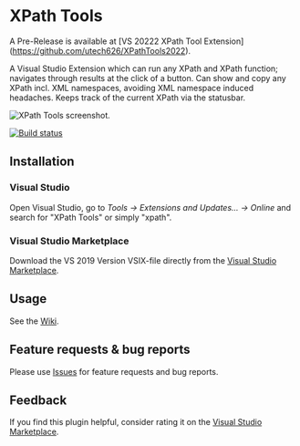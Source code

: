 # XPath Tools
A Pre-Release is available at  [VS 20222 XPath Tool Extension] (https://github.com/utech626/XPathTools2022). 

A Visual Studio Extension which can run any XPath and XPath function; navigates through results at the click of a button. Can show and copy any XPath incl. XML namespaces, avoiding XML namespace induced headaches. Keeps track of the current XPath via the statusbar.

![XPath Tools screenshot.](https://github.com/uli-weltersbach/XPathTools/wiki/images/PackagePreviewImage.png)

[![Build status](https://ci.appveyor.com/api/projects/status/q8j6j61ho4oa23ww/branch/master?svg=true)](https://ci.appveyor.com/project/uli-weltersbach/xpathtools/branch/master)

## Installation
### Visual Studio
Open Visual Studio, go to _Tools &rarr; Extensions and Updates... &rarr; Online_ and search for "XPath Tools" or simply "xpath".

### Visual Studio Marketplace
Download the VS 2019 Version VSIX-file directly from the [Visual Studio Marketplace](https://marketplace.visualstudio.com/items?itemName=UliWeltersbach.XPathInformation).

## Usage
See the [Wiki](https://github.com/uli-weltersbach/XPathTools/wiki).

## Feature requests & bug reports
Please use [Issues](https://github.com/uli-weltersbach/XPathTools/issues) for feature requests and bug reports.

## Feedback
If you find this plugin helpful, consider rating it on the [Visual Studio Marketplace](https://marketplace.visualstudio.com/items?itemName=UliWeltersbach.XPathInformation#review-details).
